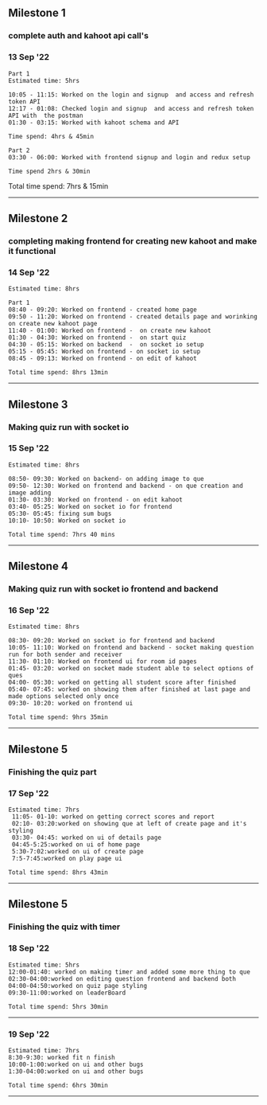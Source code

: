 ## Milestone 1

### complete auth and kahoot api call's

### 13 Sep '22

    Part 1
    Estimated time: 5hrs

    10:05 - 11:15: Worked on the login and signup  and access and refresh token API
    12:17 - 01:08: Checked login and signup  and access and refresh token API with  the postman
    01:30 - 03:15: Worked with kahoot schema and API

    Time spend: 4hrs & 45min

    Part 2
    03:30 - 06:00: Worked with frontend signup and login and redux setup

    Time spend 2hrs & 30min

Total time spend: 7hrs & 15min

---

## Milestone 2

### completing making frontend for creating new kahoot and make it functional

### 14 Sep '22

    Estimated time: 8hrs

    Part 1
    08:40 - 09:20: Worked on frontend - created home page
    09:50 - 11:20: Worked on frontend - created details page and worinking on create new kahoot page
    11:40 - 01:00: Worked on frontend -  on create new kahoot
    01:30 - 04:30: Worked on frontend -  on start quiz
    04:30 - 05:15: Worked on backend  -  on socket io setup
    05:15 - 05:45: Worked on frontend - on socket io setup
    08:45 - 09:13: Worked on frontend - on edit of kahoot

    Total time spend: 8hrs 13min

---

## Milestone 3

### Making quiz run with socket io

### 15 Sep '22

    Estimated time: 8hrs

    08:50- 09:30: Worked on backend- on adding image to que
    09:50- 12:30: Worked on frontend and backend - on que creation and image adding
    01:30- 03:30: Worked on frontend - on edit kahoot
    03:40- 05:25: Worked on socket io for frontend
    05:30- 05:45: fixing sum bugs
    10:10- 10:50: Worked on socket io

    Total time spend: 7hrs 40 mins

---

## Milestone 4

### Making quiz run with socket io frontend and backend

### 16 Sep '22

    Estimated time: 8hrs

    08:30- 09:20: Worked on socket io for frontend and backend
    10:05- 11:10: Worked on frontend and backend - socket making question run for both sender and receiver
    11:30- 01:10: Worked on frontend ui for room id pages
    01:45- 03:20: worked on socket made student able to select options of ques
    04:00- 05:30: worked on getting all student score after finished
    05:40- 07:45: worked on showing them after finished at last page and made options selected only once
    09:30- 10:20: worked on frontend ui

    Total time spend: 9hrs 35min

---

## Milestone 5

### Finishing the quiz part

### 17 Sep '22

    Estimated time: 7hrs
     11:05- 01-10: worked on getting correct scores and report
     02:10- 03:20:worked on showing que at left of create page and it's styling
     03:30- 04:45: worked on ui of details page
     04:45-5:25:worked on ui of home page
     5:30-7:02:worked on ui of create page
     7:5-7:45:worked on play page ui

    Total time spend: 8hrs 43min

---

## Milestone 5

### Finishing the quiz with timer

### 18 Sep '22

    Estimated time: 5hrs
    12:00-01:40: worked on making timer and added some more thing to que
    02:30-04:00:worked on editing question frontend and backend both
    04:00-04:50:worked on quiz page styling
    09:30-11:00:worked on leaderBoard
    
    Total time spend: 5hrs 30min
---
### 19 Sep '22

    Estimated time: 7hrs
    8:30-9:30: worked fit n finish
    10:00-1:00:worked on ui and other bugs
    1:30-04:00:worked on ui and other bugs

    Total time spend: 6hrs 30min
---

